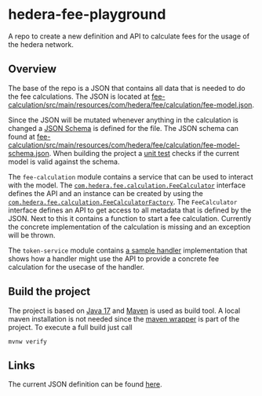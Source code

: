 # hedera-fee-playground
A repo to create a new definition and API to calculate fees for the usage of the hedera network.

## Overview

The base of the repo is a JSON that contains all data that is needed to do the fee calculations.
The JSON is located at [fee-calculation/src/main/resources/com/hedera/fee/calculation/fee-model.json](fee-calculation/src/main/resources/com/hedera/fee/calculation/fee-model.json).

Since the JSON will be mutated whenever anything in the calculation is changed a [JSON Schema](https://json-schema.org) is defined for the file.
The JSON schema can found at [fee-calculation/src/main/resources/com/hedera/fee/calculation/fee-model-schema.json](fee-calculation/src/main/resources/com/hedera/fee/calculation/fee-model-schema.json).
When building the project a [unit test](fee-calculation/src/test/java/com/hedera/fee/calculation/ModelTest.java) checks if the current model is valid against the schema.

The `fee-calculation` module contains a service that can be used to interact with the model.
The [`com.hedera.fee.calculation.FeeCalculator`](fee-calculation/src/main/java/com/hedera/fee/calculation/FeeCalculator.java) interface defines the API and an instance can be 
created by using the [`com.hedera.fee.calculation.FeeCalculatorFactory`](fee-calculation/src/main/java/com/hedera/fee/calculation/FeeCalculatorFactory.java).
The `FeeCalculator` interface defines an API to get access to all metadata that is defined by the JSON.
Next to this it contains a function to start a fee calculation. 
Currently the concrete implementation of the calculation is missing and an exception will be thrown.

The `token-service` module contains [a sample handler](token-service/src/main/java/com/hedera/app/service/token/CreateTokenHandler.java)
implementation that shows how a handler might
use the API to provide a concrete fee calculation for the usecase of the handler.

## Build the project

The project is based on [Java 17](https://adoptium.net/de/temurin/releases/?version=17) and 
[Maven](https://maven.apache.org) is used as build tool.
A local maven installation is not needed since the [maven wrapper](https://maven.apache.org/wrapper/)
is part of the project.
To execute a full build just call
```
mvnw verify
```

## Links

The current JSON definition can be found [here](https://github.com/hashgraph/hedera-fee-tool-js/tree/master/src/resources).